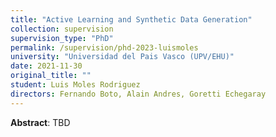 ```yaml
---
title: "Active Learning and Synthetic Data Generation"
collection: supervision
supervision_type: "PhD"
permalink: /supervision/phd-2023-luismoles
university: "Universidad del Pais Vasco (UPV/EHU)"
date: 2021-11-30
original_title: ""
student: Luis Moles Rodriguez
directors: Fernando Boto, Alain Andres, Goretti Echegaray
---
```

**Abstract**: 
TBD



